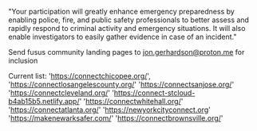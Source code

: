 "Your participation will greatly enhance emergency preparedness by enabling police, fire, and public safety professionals to better assess and rapidly respond to criminal activity and emergency situations. It will also enable investigators to easily gather evidence in case of an incident."

Send fusus community landing pages to jon.gerhardson@proton.me for inclusion 


Current list: 
    'https://connectchicopee.org/',
    'https://connectlosangelescounty.org/'
    'https://connectsanjose.org/'
    'https://connectcleveland.org/'
    'https://connect-stcloud-b4ab15b5.netlify.app/'
    'https://connectwhitehall.org/'
    'https://connectatlanta.org/'
    'https://newyorkcityconnect.org'
    'https://makenewarksafer.com/'
    'https://connectbrownsville.org/'
    
